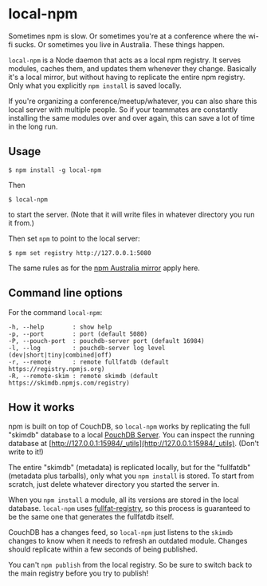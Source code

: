 local-npm
==========

Sometimes npm is slow. Or sometimes you're at a conference where the wi-fi sucks. Or sometimes you live in Australia. These things happen.

`local-npm` is a Node daemon that acts as a local npm registry. It serves modules, caches them, and updates them whenever they change. Basically it's a local mirror, but without having to replicate the entire npm registry. Only what you explicitly `npm install` is saved locally. 

If you're organizing a conference/meetup/whatever, you can also share this local server with multiple people.  So if your teammates are constantly installing the same modules over and over again, this can save a lot of time in the long run.

Usage
------

    $ npm install -g local-npm

Then

    $ local-npm
    
to start the server. (Note that it will write files in whatever directory you run it from.)

Then set `npm` to point to the local server:

    $ npm set registry http://127.0.0.1:5080

The same rules as for the [npm Australia mirror](http://www.npmjs.org.au/) apply here.

Command line options
----

For the command `local-npm`:

```
-h, --help        : show help
-p, --port        : port (default 5080)
-P, --pouch-port  : pouchdb-server port (default 16984)
-l, --log         : pouchdb-server log level (dev|short|tiny|combined|off)
-r, --remote      : remote fullfatdb (default https://registry.npmjs.org)
-R, --remote-skim : remote skimdb (default https://skimdb.npmjs.com/registry)
```

How it works
-----

npm is built on top of CouchDB, so `local-npm` works by replicating the full "skimdb" database to a local [PouchDB Server](github.com/pouchdb/pouchdb-server). You can inspect the running database at [http://127.0.0.1:15984/_utils](http://127.0.0.1:15984/_utils). (Don't write to it!)

The entire "skimdb" (metadata) is replicated locally, but for the "fullfatdb" (metadata plus tarballs), only what you `npm install` is stored. To start from scratch, just delete whatever directory you started the server in.

When you `npm install` a module, all its versions are stored in the local database. `local-npm` uses [fullfat-registry](https://github.com/npm/npm-fullfat-registry), so this process is guaranteed to be the same one that generates the fullfatdb itself.

CouchDB has a changes feed, so `local-npm` just listens to the `skimdb` changes to know when it needs to refresh an outdated module. Changes should replicate within a few seconds of being published.

You can't `npm publish` from the local registry. So be sure to switch back to the main registry before you try to publish!